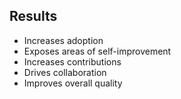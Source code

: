 ##  Results

- Increases adoption
- Exposes areas of self-improvement
- Increases contributions
- Drives collaboration
- Improves overall quality
